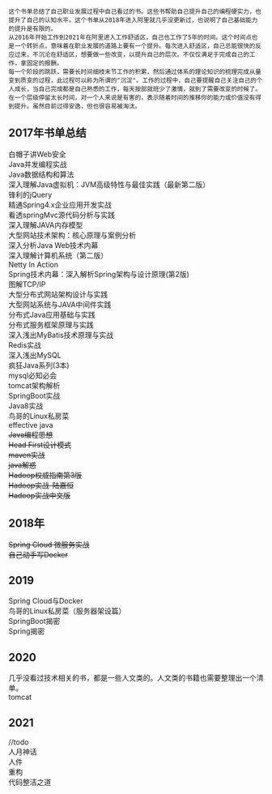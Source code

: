     这个书单总结了自己职业发展过程中自己看过的书。这些书帮助自己提升自己的编程硬实力，也提升了自己的认知水平。这个书单从2018年进入阿里就几乎没更新过，也说明了自己基础能力的提升是有限的。
    从2016年开始工作到2021年在阿里进入工作舒适区，自己也工作了5年的时间。这个时间点也是一个转折点，意味着在职业发展的道路上要有一个提升。每次进入舒适区，自己总能很快的反应过来，不沉沦在舒适区，想要做一些改变，以提升自己的层次。不仅仅满足于完成自己的工作，拿固定的报酬。  
    每一个阶段的跳跃，需要长时间细枝末节工作的积累，然后通过体系的理论知识的梳理完成从量变到质变的过程，此过程可以称为所谓的"沉淀"。工作的过程中，自己要提醒自己关注自己的个人成长，当自己完成都是自己熟悉的工作，每天按部就班少了激情，就到了需要改变的时候了。在一个层级停留太长时间，对一个人来说是有害的，表示随着时间的推移你的能力或价值没有得到提升。虽然目前过得安逸，但也很容易被淘汰。

2017年书单总结
--
白帽子讲Web安全  
Java并发编程实战    
Java数据结构和算法  
深入理解Java虚拟机：JVM高级特性与最佳实践（最新第二版）  
锋利的jQuery  
精通Spring4.x企业应用开发实战  
看透springMvc源代码分析与实践  
深入理解JAVA内存模型    
大型网站技术架构：核心原理与案例分析  
深入分析Java Web技术内幕  
深入理解计算机系统（第二版）  
Netty In Action    
Spring技术内幕：深入解析Spring架构与设计原理(第2版)  
图解TCP/IP  
大型分布式网站架构设计与实践  
大型网站系统与JAVA中间件实践  
分布式Java应用基础与实践  
分布式服务框架原理与实践  
深入浅出MyBatis技术原理与实战  
Redis实战  
深入浅出MySQL  
疯狂Java系列(3本)  
mysql必知必会  
tomcat架构解析  
SpringBoot实战  
Java8实战  
鸟哥的Linux私房菜  
effective java  
~~Java编程思想  
Head First设计模式  
maven实战    
java解惑  
Hadoop权威指南第3版  
Hadoop实战-陆嘉恒  
Hadoop实战中文版~~  

2018年
--
~~Spring Cloud 微服务实战  
自己动手写Docker~~

2019
--
Spring Cloud与Docker  
鸟哥的Linux私房菜（服务器架设篇）  
SpringBoot揭密  
Spring揭密  

2020
--
几乎没看过技术相关的书，都是一些人文类的。人文类的书籍也需要整理出一个清单。  
tomcat

2021
--
//todo  
人月神话  
人件  
重构  
代码整洁之道  